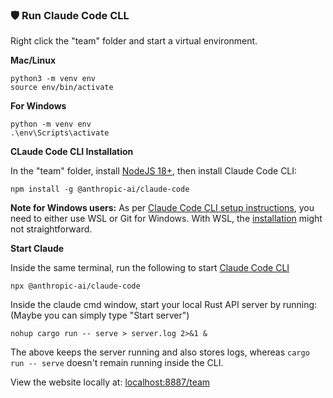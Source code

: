 ### 🛡️ Run Claude Code CLL

Right click the "team" folder and start a virtual environment.

**Mac/Linux** 

	python3 -m venv env
	source env/bin/activate

**For Windows**

	python -m venv env
	.\env\Scripts\activate

**CLaude Code CLI Installation**

In the "team" folder, install [NodeJS 18+](https://nodejs.org/en/download), then install Claude Code CLI:

	npm install -g @anthropic-ai/claude-code

**Note for Windows users:** As per [Claude Code CLI setup instructions](https://docs.anthropic.com/en/docs/claude-code/setup),
you need to either use WSL or Git for Windows.
With WSL, the [installation](https://chatgpt.com/share/687bee87-4450-800d-953b-c0e229b73520) might not straightforward.

**Start Claude**

Inside the same terminal, run the following to start [Claude Code CLI](https://www.anthropic.com/claude-code)

	npx @anthropic-ai/claude-code

Inside the claude cmd window, start your local Rust API server by running:
(Maybe you can simply type "Start server")

	nohup cargo run -- serve > server.log 2>&1 &

The above keeps the server running and also stores logs,
whereas `cargo run -- serve` doesn't remain running inside the CLI.

View the website locally at: [localhost:8887/team](http://localhost:8887/team/)

<!--
  # Check if server is running
  curl http://localhost:8081/api/health

  # Stop the background server
  lsof -ti:8081 | xargs kill -9

  # View server logs
  tail -f server.log
-->
